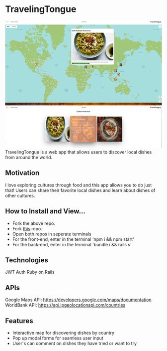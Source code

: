 # TravelingTongue
<!-- A little info about your project and/ or overview that explains what the project is about. -->
![image](https://github.com/bnfetterley/traveltongue_frontend/blob/master/src/Screen%20Shot%202020-02-10%20at%205.40.25%20PM.png)
![image](https://github.com/bnfetterley/traveltongue_frontend/blob/master/src/Screen%20Shot%202020-02-10%20at%205.46.46%20PM.png)
TravelingTongue is a web app that allows users to discover local dishes from around the world.

## Motivation
<!-- A short description of the motivation behind the creation and maintenance of the project. This should explain why the project exists. -->
I love exploring cultures through food and this app allows you to do just that!  Users can share their favorite local dishes and learn about dishes of other cultures. 


## How to Install and View...
*  Fork the above repo.
*  Fork [this](https://github.com/bnfetterley/traveltongue_backend) repo. 
*  Open both repos in seperate terminals
*  For the front-end, enter in the terminal 'npm i && npm start'
*  For the back-end, enter in the terminal 'bundle i && rails s'

## Technologies
JWT Auth
Ruby on Rails

## APIs
Google Maps API: https://developers.google.com/maps/documentation
WorldBank API:  https://api.ipgeolocationapi.com/countries

## Features
- Interactive map for discovering dishes by country
- Pop up modal forms for seamless user input
- User's can comment on dishes they have tried or want to try

